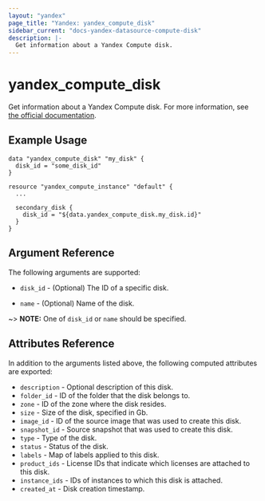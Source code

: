```yaml
---
layout: "yandex"
page_title: "Yandex: yandex_compute_disk"
sidebar_current: "docs-yandex-datasource-compute-disk"
description: |-
  Get information about a Yandex Compute disk.
---
```


# yandex\_compute\_disk

Get information about a Yandex Compute disk. For more information, see
[the official documentation](https://cloud.yandex.com/docs/compute/concepts/disk).

## Example Usage

```hcl
data "yandex_compute_disk" "my_disk" {
  disk_id = "some_disk_id"
}

resource "yandex_compute_instance" "default" {
  ...

  secondary_disk {
    disk_id = "${data.yandex_compute_disk.my_disk.id}"
  }
}
```

## Argument Reference

The following arguments are supported:

* `disk_id` - (Optional) The ID of a specific disk.

* `name` - (Optional) Name of the disk.

~> **NOTE:** One of `disk_id` or `name` should be specified.

## Attributes Reference

In addition to the arguments listed above, the following computed attributes are
exported:

* `description` - Optional description of this disk.
* `folder_id` - ID of the folder that the disk belongs to.
* `zone` - ID of the zone where the disk resides.
* `size` - Size of the disk, specified in Gb.
* `image_id` - ID of the source image that was used to create this disk.
* `snapshot_id` - Source snapshot that was used to create this disk. 
* `type` - Type of the disk.
* `status` - Status of the disk.
* `labels` -  Map of labels applied to this disk.
* `product_ids` - License IDs that indicate which licenses are attached to this disk.
* `instance_ids` - IDs of instances to which this disk is attached.  
* `created_at` - Disk creation timestamp.
